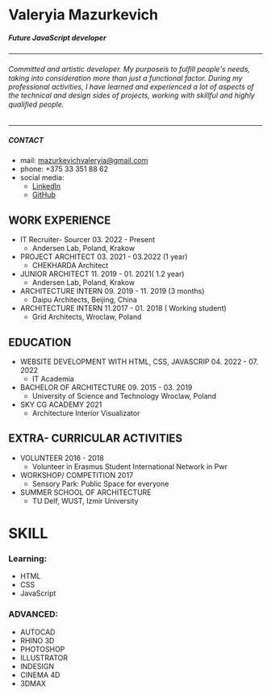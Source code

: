 # Valeryia Mazurkevich
##### Future JavaScript developer
********* 
###### Committed and artistic developer. My purposeis to fulﬁll people's needs, taking into consideration more than just a functional factor. During my professional activities, I have learned and experienced a lot of aspects of the technical and design sides of projects, working with skillful and highly qualiﬁed people. 
********* 
##### CONTACT
* mail: mazurkevichvaleryia@gmail.com
* phone: +375 33 351 88 62
* social media: 
  + [LinkedIn](https://www.linkedin.com/in/valeryia-mazurkevich/)
  + [GitHub](https://github.com/ValeryiaMaz)

## WORK EXPERIENCE
* IT Recruiter- Sourcer 03. 2022 - Present
   + Andersen Lab, Poland, Krakow
* PROJECT ARCHITECT   03. 2021 - 03.2022 (1 year)
   + CHEKHARDA Architect
* JUNIOR ARCHITECT   11. 2019 - 01. 2021( 1.2 year)
   + Andersen Lab, Poland, Krakow
* ARCHITECTURE INTERN  09. 2019 - 11. 2019 (3 months)
   + Daipu Architects, Beijing, China
* ARCHITECTURE INTERN  11.2017 - 01. 2018 ( Working student)
   + Grid Architects, Wroclaw, Poland
## EDUCATION
* WEBSITE DEVELOPMENT WITH HTML, CSS, JAVASCRIP 04. 2022 - 07. 2022
   + IT Academia
* BACHELOR OF ARCHITECTURE   09. 2015 - 03. 2019
   + University of Science and Technology Wroclaw, Poland
* SKY CG ACADEMY  2021
   + Architecture Interior Visualizator
## EXTRA- CURRICULAR ACTIVITIES
* VOLUNTEER   2016 - 2018
   + Volunteer in Erasmus Student International Network in Pwr
* WORKSHOP/ COMPETITION   2017
   + Sensory Park: Public Space for everyone
* SUMMER SCHOOL OF ARCHITECTURE
   + TU Delf, WUST, Izmir University
# SKILL
### Learning:
* HTML
* CSS
* JavaScript
### ADVANCED:
* AUTOCAD
* RHINO 3D
* PHOTOSHOP
* ILLUSTRATOR
* INDESIGN
* CINEMA 4D
* 3DMAX